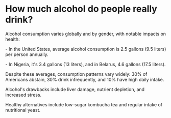 # How much alcohol do people really drink?

Alcohol consumption varies globally and by gender, with notable impacts on health:

\- In the United States, average alcohol consumption is 2.5 gallons (9.5 liters) per person annually.

\- In Nigeria, it's 3.4 gallons (13 liters), and in Belarus, 4.6 gallons (17.5 liters).

Despite these averages, consumption patterns vary widely: 30% of Americans abstain, 30% drink infrequently, and 10% have high daily intake.

Alcohol's drawbacks include liver damage, nutrient depletion, and increased stress.

Healthy alternatives include low-sugar kombucha tea and regular intake of nutritional yeast.